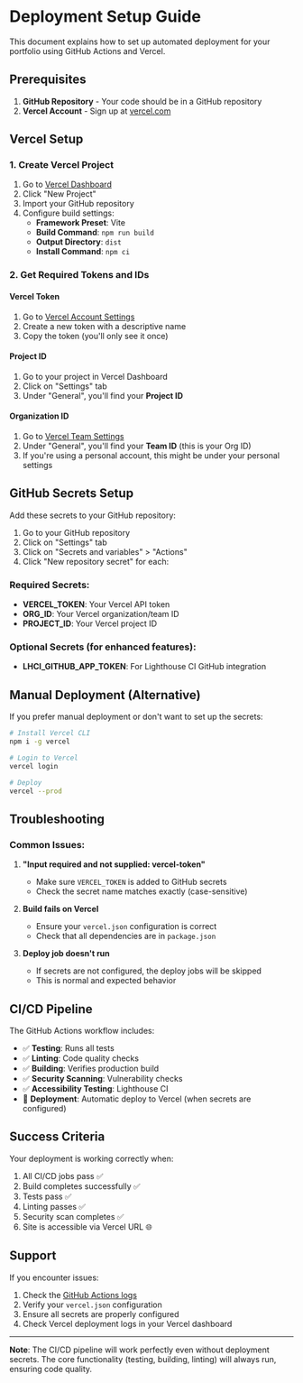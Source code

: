 # Deployment Setup Guide

This document explains how to set up automated deployment for your portfolio using GitHub Actions and Vercel.

## Prerequisites

1. **GitHub Repository** - Your code should be in a GitHub repository
2. **Vercel Account** - Sign up at [vercel.com](https://vercel.com)

## Vercel Setup

### 1. Create Vercel Project

1. Go to [Vercel Dashboard](https://vercel.com/dashboard)
2. Click "New Project"
3. Import your GitHub repository
4. Configure build settings:
   - **Framework Preset**: Vite
   - **Build Command**: `npm run build`
   - **Output Directory**: `dist`
   - **Install Command**: `npm ci`

### 2. Get Required Tokens and IDs

#### Vercel Token
1. Go to [Vercel Account Settings](https://vercel.com/account/tokens)
2. Create a new token with a descriptive name
3. Copy the token (you'll only see it once)

#### Project ID
1. Go to your project in Vercel Dashboard
2. Click on "Settings" tab
3. Under "General", you'll find your **Project ID**

#### Organization ID
1. Go to [Vercel Team Settings](https://vercel.com/teams)
2. Under "General", you'll find your **Team ID** (this is your Org ID)
3. If you're using a personal account, this might be under your personal settings

## GitHub Secrets Setup

Add these secrets to your GitHub repository:

1. Go to your GitHub repository
2. Click on "Settings" tab
3. Click on "Secrets and variables" > "Actions"
4. Click "New repository secret" for each:

### Required Secrets:

- **VERCEL_TOKEN**: Your Vercel API token
- **ORG_ID**: Your Vercel organization/team ID
- **PROJECT_ID**: Your Vercel project ID

### Optional Secrets (for enhanced features):

- **LHCI_GITHUB_APP_TOKEN**: For Lighthouse CI GitHub integration

## Manual Deployment (Alternative)

If you prefer manual deployment or don't want to set up the secrets:

```bash
# Install Vercel CLI
npm i -g vercel

# Login to Vercel
vercel login

# Deploy
vercel --prod
```

## Troubleshooting

### Common Issues:

1. **"Input required and not supplied: vercel-token"**
   - Make sure `VERCEL_TOKEN` is added to GitHub secrets
   - Check the secret name matches exactly (case-sensitive)

2. **Build fails on Vercel**
   - Ensure your `vercel.json` configuration is correct
   - Check that all dependencies are in `package.json`

3. **Deploy job doesn't run**
   - If secrets are not configured, the deploy jobs will be skipped
   - This is normal and expected behavior

## CI/CD Pipeline

The GitHub Actions workflow includes:

- ✅ **Testing**: Runs all tests
- ✅ **Linting**: Code quality checks
- ✅ **Building**: Verifies production build
- ✅ **Security Scanning**: Vulnerability checks
- ✅ **Accessibility Testing**: Lighthouse CI
- 🚀 **Deployment**: Automatic deploy to Vercel (when secrets are configured)

## Success Criteria

Your deployment is working correctly when:

1. All CI/CD jobs pass ✅
2. Build completes successfully ✅
3. Tests pass ✅
4. Linting passes ✅
5. Security scan completes ✅
6. Site is accessible via Vercel URL 🌐

## Support

If you encounter issues:

1. Check the [GitHub Actions logs](../../actions)
2. Verify your `vercel.json` configuration
3. Ensure all secrets are properly configured
4. Check Vercel deployment logs in your Vercel dashboard

---

**Note**: The CI/CD pipeline will work perfectly even without deployment secrets. The core functionality (testing, building, linting) will always run, ensuring code quality.
